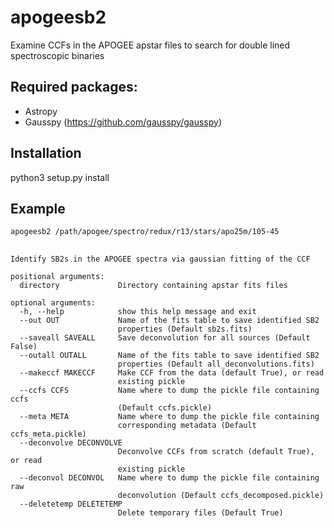 # apogeesb2
Examine CCFs in the APOGEE apstar files to search for double lined spectroscopic binaries

## Required packages:
* Astropy
* Gausspy (https://github.com/gausspy/gausspy)

## Installation
python3 setup.py install

## Example
```
apogeesb2 /path/apogee/spectro/redux/r13/stars/apo25m/105-45
```

##
```
Identify SB2s in the APOGEE spectra via gaussian fitting of the CCF

positional arguments:
  directory             Directory containing apstar fits files

optional arguments:
  -h, --help            show this help message and exit
  --out OUT             Name of the fits table to save identified SB2
                        properties (Default sb2s.fits)
  --saveall SAVEALL     Save deconvolution for all sources (Default False)
  --outall OUTALL       Name of the fits table to save identified SB2
                        properties (Default all_deconvolutions.fits)
  --makeccf MAKECCF     Make CCF from the data (default True), or read
                        existing pickle
  --ccfs CCFS           Name where to dump the pickle file containing ccfs
                        (Default ccfs.pickle)
  --meta META           Name where to dump the pickle file containing
                        corresponding metadata (Default ccfs_meta.pickle)
  --deconvolve DECONVOLVE
                        Deconvolve CCFs from scratch (default True), or read
                        existing pickle
  --deconvol DECONVOL   Name where to dump the pickle file containing raw
                        deconvolution (Default ccfs_decomposed.pickle)
  --deletetemp DELETETEMP
                        Delete temporary files (Default True)
```
